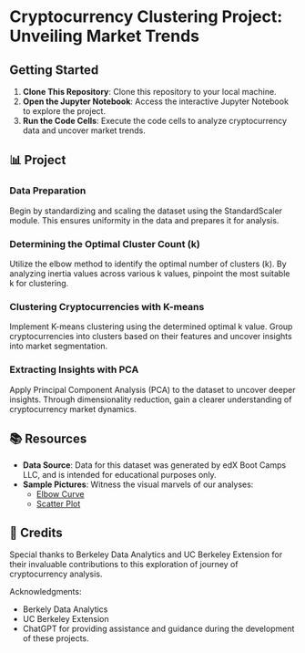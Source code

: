 # Cryptocurrency Clustering Project: Unveiling Market Trends


## Getting Started

1. **Clone This Repository**: Clone this repository to your local machine.
2. **Open the Jupyter Notebook**: Access the interactive Jupyter Notebook to explore the project.
3. **Run the Code Cells**: Execute the code cells to analyze cryptocurrency data and uncover market trends.

## 📊 Project
### Data Preparation

Begin by standardizing and scaling the dataset using the StandardScaler module. This ensures uniformity in the data and prepares it for analysis.

### Determining the Optimal Cluster Count (k)

Utilize the elbow method to identify the optimal number of clusters (k). By analyzing inertia values across various k values, pinpoint the most suitable k for clustering.

### Clustering Cryptocurrencies with K-means

Implement K-means clustering using the determined optimal k value. Group cryptocurrencies into clusters based on their features and uncover insights into market segmentation.

### Extracting Insights with PCA

Apply Principal Component Analysis (PCA) to the dataset to uncover deeper insights. Through dimensionality reduction, gain a clearer understanding of cryptocurrency market dynamics.

## 📚 Resources

- **Data Source**: Data for this dataset was generated by edX Boot Camps LLC, and is intended for educational purposes only.
- **Sample Pictures**: Witness the visual marvels of our analyses:
  - [Elbow Curve](https://tdepew562.github.io/crypto-analysis/resources/composite_plot_elbow.html)
  - [Scatter Plot](https://tdepew562.github.io/crypto-analysis/resources/composite_plot_scatter.html)

## 🎉 Credits

Special thanks to Berkeley Data Analytics and UC Berkeley Extension for their invaluable contributions to this exploration of journey of cryptocurrency analysis.

Acknowledgments:
- Berkely Data Analytics
- UC Berkeley Extension
- ChatGPT for providing assistance and guidance during the development of these projects.




























